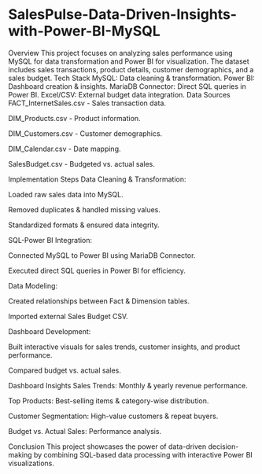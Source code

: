 # SalesPulse-Data-Driven-Insights-with-Power-BI-MySQL
Overview
This project focuses on analyzing sales performance using MySQL for data transformation and Power BI for visualization. The dataset includes sales transactions, product details, customer demographics, and a sales budget.
Tech Stack
MySQL: Data cleaning & transformation.
Power BI: Dashboard creation & insights.
MariaDB Connector: Direct SQL queries in Power BI.
Excel/CSV: External budget data integration.
Data Sources
FACT_InternetSales.csv - Sales transaction data.

DIM_Products.csv - Product information.

DIM_Customers.csv - Customer demographics.

DIM_Calendar.csv - Date mapping.

SalesBudget.csv - Budgeted vs. actual sales.

Implementation Steps
Data Cleaning & Transformation:

Loaded raw sales data into MySQL.

Removed duplicates & handled missing values.

Standardized formats & ensured data integrity.

SQL-Power BI Integration:

Connected MySQL to Power BI using MariaDB Connector.

Executed direct SQL queries in Power BI for efficiency.

Data Modeling:

Created relationships between Fact & Dimension tables.

Imported external Sales Budget CSV.

Dashboard Development:

Built interactive visuals for sales trends, customer insights, and product performance.

Compared budget vs. actual sales.

Dashboard Insights
Sales Trends: Monthly & yearly revenue performance.

Top Products: Best-selling items & category-wise distribution.

Customer Segmentation: High-value customers & repeat buyers.

Budget vs. Actual Sales: Performance analysis.

Conclusion
This project showcases the power of data-driven decision-making by combining SQL-based data processing with interactive Power BI visualizations.
